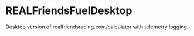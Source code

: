 # REALFriendsFuelDesktop
Desktop version of realfriendsracing.com/calculator with telemetry logging.
